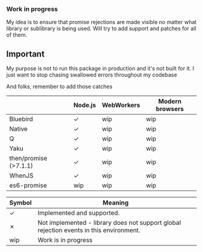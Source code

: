 ### Work in progress

My idea is to ensure that promise rejections are made visible no matter what library or sublibrary is being used. Will try to add support and patches for all of them.

## Important

My purpose is not to run this package in production and it's not built for it. I just want to stop chasing swallowed errors throughout my codebase

And folks, remember to add those catches

|                         | Node.js | WebWorkers | Modern browsers
|-------------------------|---------|------------|----------------
| Bluebird                | ✓       | wip          | wip            
| Native                  | ✓       | wip        | wip             
| Q                       | ✓       | wip          | wip               
| Yaku                    | ✓       | wip          | wip               
| then/promise (>7.1.1)   | ✓       | wip          | wip               
| WhenJS                  | ✓       | wip         | wip             
| es6-promise             | wip       | wip          | wip               

| Symbol | Meaning                                      |
|--------|----------------------------------------------|
| ✓      | Implemented and supported.                   |
| ✗      | Not implemented - library does not support global rejection events in this environment. |
| wip    | Work is in progress |
